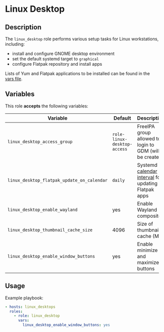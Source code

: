 Linux Desktop
=============

Description
-----------

The `linux_desktop` role performs various setup tasks for Linux workstations,
including:

  - install and configure GNOME desktop environment
  - set the default systemd target to `graphical`
  - configure Flatpak repository and install apps

Lists of Yum and Flatpak applications to be installed can be found in the
[vars file](vars/main.yml).

Variables
---------

This role **accepts** the following variables:

Variable                                   | Default                     | Description
-------------------------------------------|-----------------------------|------------
`linux_desktop_access_group`               | `role-linux-desktop-access` | FreeIPA group allowed to login to GDM (will be created)
`linux_desktop_flatpak_update_on_calendar` | `daily`                     | Systemd [calendar interval](https://www.freedesktop.org/software/systemd/man/systemd.time.html#Calendar%20Events) for updating Flatpak apps
`linux_desktop_enable_wayland`             | yes                         | Enable Wayland compositor
`linux_desktop_thumbnail_cache_size`       | 4096                        | Size of thumbnail cache (MB)
`linux_desktop_enable_window_buttons`      | yes                         | Enable minimize and maximize buttons

Usage
-----

Example playbook:

````yaml
- hosts: linux_desktops
  roles:
    - role: linux_desktop
      vars:
        linux_desktop_enable_window_buttons: yes
````
